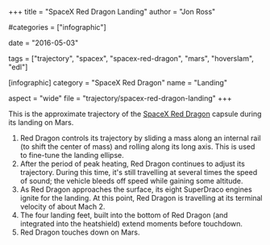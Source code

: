 +++
title = "SpaceX Red Dragon Landing"
author = "Jon Ross"

#categories = ["infographic"]

date = "2016-05-03"

tags = ["trajectory", "spacex", "spacex-red-dragon", "mars", "hoverslam", "edl"]

[infographic]
category = "SpaceX Red Dragon"
name = "Landing"

aspect = "wide"
file = "trajectory/spacex-red-dragon-landing"
+++

This is the approximate trajectory of the
[SpaceX Red Dragon](/tags/spacex-red-dragon/) capsule during its
landing on Mars.

<!--more-->

1. Red Dragon controls its trajectory by sliding a mass along an
   internal rail (to shift the center of mass) and rolling along its
   long axis. This is used to fine-tune the landing ellipse.
2. After the period of peak heating, Red Dragon continues to adjust
   its trajectory. During this time, it's still travelling at several
   times the speed of sound; the vehicle bleeds off speed while
   gaining some altitude.
3. As Red Dragon approaches the surface, its eight SuperDraco engines
   ignite for the landing. At this point, Red Dragon is travelling at
   its terminal velocity of about Mach 2.
4. The four landing feet, built into the bottom of Red Dragon (and
   integrated into the heatshield) extend moments before touchdown.
5. Red Dragon touches down on Mars.
